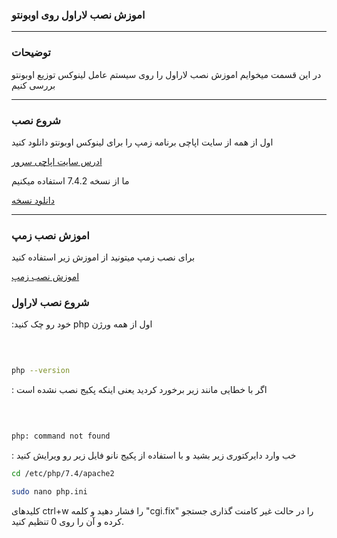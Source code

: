 ### اموزش نصب لاراول روی اوبونتو 





____________________________
### توضیحات

در این قسمت میخوایم اموزش نصب لاراول را روی سیستم عامل لینوکس توزیع اوبونتو بررسی کنیم

____________________________

### شروع نصب

اول از همه از سایت اپاچی برنامه زمپ را برای لینوکس اوبونتو دانلود کنید

[ادرس سایت اپاچی سرور](https://www.apachefriends.org)

ما از نسخه 7.4.2 استفاده میکنیم


[دانلود نسخه](https://www.apachefriends.org/xampp-files/7.4.23/xampp-linux-x64-7.4.23-0-installer.run)

____________________________
### اموزش نصب زمپ 

برای نصب زمپ میتونید از اموزش زیر استفاده کنید

[اموزش نصب زمپ](https://sokanacademy.com/academy/courses/%D8%A2%D9%85%D9%88%D8%B2%D8%B4-php/%D9%81%D8%B5%D9%84-%DB%B1-21/%D9%86%D8%B5%D8%A8-%D9%BE%DA%A9%DB%8C%D8%AC-xampp-%D8%B1%D9%88%DB%8C-%D8%B3%DB%8C%D8%B3%D8%AA%D9%85%D8%B9%D8%A7%D9%85%D9%84-%DA%AF%D9%86%D9%88%D9%84%DB%8C%D9%86%D9%88%DA%A9%D8%B3)


### شروع نصب لاراول

  :خود رو چک کنید php اول از همه ورژن   
  
  ‍‍‍
  ```bash
  
 php --version
  
  ```
  
 : اگر با خطایی مانند زیر برخورد کردید یعنی اینکه پکیج نصب نشده است 

‍‍
```bash

php: command not found
```


: خب  وارد دایرکتوری زیر بشید و با استفاده از پکیج نانو فایل زیر رو ویرایش کنید 


```bash
cd /etc/php/7.4/apache2

sudo nano php.ini


```

کلیدهای ctrl+w را فشار دهید و کلمه "cgi.fix" را در حالت غیر کامنت گذاری جستجو کرده و آن را روی 0 تنظیم کنید.




